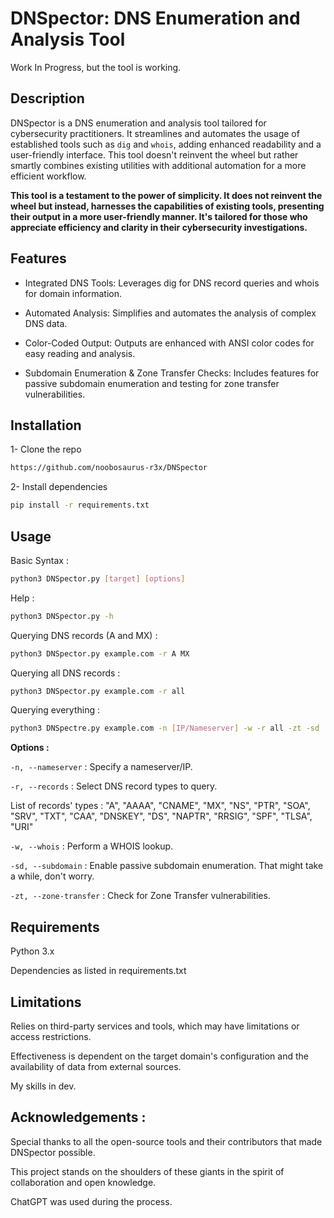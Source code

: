 # DNSpector: DNS Enumeration and Analysis Tool

Work In Progress, but the tool is working.

## Description

DNSpector is a DNS enumeration and analysis tool tailored for cybersecurity practitioners. It streamlines and automates the usage of established tools such as `dig` and `whois`, adding enhanced readability and a user-friendly interface. This tool doesn't reinvent the wheel but rather smartly combines existing utilities with additional automation for a more efficient workflow.

**This tool is a testament to the power of simplicity. It does not reinvent the wheel but instead, harnesses the capabilities of existing tools, presenting their output in a more user-friendly manner. It's tailored for those who appreciate efficiency and clarity in their cybersecurity investigations.**
## Features

- Integrated DNS Tools: Leverages dig for DNS record queries and whois for domain information.
  
- Automated Analysis: Simplifies and automates the analysis of complex DNS data.
  
- Color-Coded Output: Outputs are enhanced with ANSI color codes for easy reading and analysis.
  
- Subdomain Enumeration & Zone Transfer Checks: Includes features for passive subdomain enumeration and testing for zone transfer vulnerabilities.

## Installation

1- Clone the repo
```bash
https://github.com/noobosaurus-r3x/DNSpector
```

2- Install dependencies 
```bash
pip install -r requirements.txt
```

## Usage

Basic Syntax :

```bash
python3 DNSpector.py [target] [options]
```

Help :

```bash
python3 DNSpector.py -h
```

Querying DNS records (A and MX) :

```bash
python3 DNSpector.py example.com -r A MX
```

Querying all DNS records :

```bash
python3 DNSpector.py example.com -r all
```

Querying everything :

```bash
python3 DNSpectre.py example.com -n [IP/Nameserver] -w -r all -zt -sd 
```

**Options :**

`-n, --nameserver` : Specify a nameserver/IP.

`-r, --records` : Select DNS record types to query.

List of records' types : "A", "AAAA", "CNAME", "MX", "NS", "PTR", "SOA", "SRV", "TXT", "CAA", "DNSKEY", "DS", "NAPTR", "RRSIG", "SPF", "TLSA", "URI"

`-w, --whois` : Perform a WHOIS lookup.

`-sd, --subdomain` : Enable passive subdomain enumeration. That might take a while, don't worry.

`-zt, --zone-transfer` : Check for Zone Transfer vulnerabilities.

## Requirements

Python 3.x

Dependencies as listed in requirements.txt

## Limitations

Relies on third-party services and tools, which may have limitations or access restrictions.

Effectiveness is dependent on the target domain's configuration and the availability of data from external sources.

My skills in dev.

## Acknowledgements :

Special thanks to all the open-source tools and their contributors that made DNSpector possible. 

This project stands on the shoulders of these giants in the spirit of collaboration and open knowledge.

ChatGPT was used during the process.

